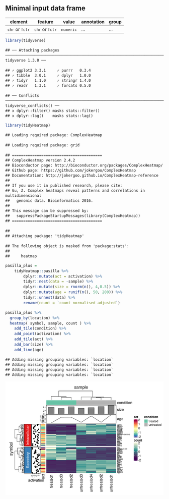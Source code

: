 
## Minimal input data frame

| element         | feature         | value     | annotation | group |
| --------------- | --------------- | --------- | ---------- | ----- |
| `chr` or `fctr` | `chr` or `fctr` | `numeric` | …          | …     |

``` r
library(tidyverse)
```

    ## ── Attaching packages ─────────────────────────────────────────────────────────────────────────────────────────────────────────────────── tidyverse 1.3.0 ──

    ## ✓ ggplot2 3.3.1     ✓ purrr   0.3.4
    ## ✓ tibble  3.0.1     ✓ dplyr   1.0.0
    ## ✓ tidyr   1.1.0     ✓ stringr 1.4.0
    ## ✓ readr   1.3.1     ✓ forcats 0.5.0

    ## ── Conflicts ────────────────────────────────────────────────────────────────────────────────────────────────────────────────────── tidyverse_conflicts() ──
    ## x dplyr::filter() masks stats::filter()
    ## x dplyr::lag()    masks stats::lag()

``` r
library(tidyHeatmap)
```

    ## Loading required package: ComplexHeatmap

    ## Loading required package: grid

    ## ========================================
    ## ComplexHeatmap version 2.4.2
    ## Bioconductor page: http://bioconductor.org/packages/ComplexHeatmap/
    ## Github page: https://github.com/jokergoo/ComplexHeatmap
    ## Documentation: http://jokergoo.github.io/ComplexHeatmap-reference
    ## 
    ## If you use it in published research, please cite:
    ## Gu, Z. Complex heatmaps reveal patterns and correlations in multidimensional 
    ##   genomic data. Bioinformatics 2016.
    ## 
    ## This message can be suppressed by:
    ##   suppressPackageStartupMessages(library(ComplexHeatmap))
    ## ========================================

    ## 
    ## Attaching package: 'tidyHeatmap'

    ## The following object is masked from 'package:stats':
    ## 
    ##     heatmap

``` r
pasilla_plus = 
    tidyHeatmap::pasilla %>%
        dplyr::mutate(act = activation) %>% 
        tidyr::nest(data = -sample) %>%
        dplyr::mutate(size = rnorm(n(), 4,0.5)) %>%
        dplyr::mutate(age = runif(n(), 50, 200)) %>%
        tidyr::unnest(data) %>%
        rename(count = `count normalised adjusted`)
```

``` r
pasilla_plus %>%
  group_by(location) %>%
  heatmap( symbol, sample, count ) %>%
    add_tile(condition) %>%
    add_point(activation) %>%
    add_tile(act) %>%
    add_bar(size) %>%
    add_line(age)
```

    ## Adding missing grouping variables: `location`
    ## Adding missing grouping variables: `location`
    ## Adding missing grouping variables: `location`
    ## Adding missing grouping variables: `location`

![](paper_tables_and_figures_files/figure-gfm/example_figure-1.png)<!-- -->
